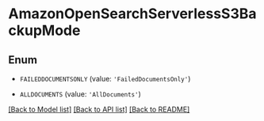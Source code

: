 # AmazonOpenSearchServerlessS3BackupMode


## Enum

* `FAILEDDOCUMENTSONLY` (value: `'FailedDocumentsOnly'`)

* `ALLDOCUMENTS` (value: `'AllDocuments'`)

[[Back to Model list]](../README.md#documentation-for-models) [[Back to API list]](../README.md#documentation-for-api-endpoints) [[Back to README]](../README.md)


